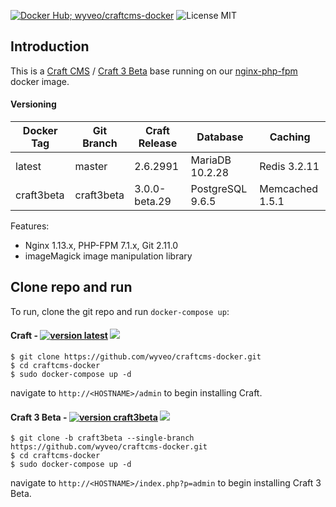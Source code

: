 [![Docker Hub; wyveo/craftcms-docker](https://img.shields.io/badge/docker%20hub-%20wyveo%2Fcraftcms--docker-blue.svg)](https://hub.docker.com/r/wyveo/craftcms-docker/) ![License MIT](https://img.shields.io/badge/license-MIT-blue.svg)
## Introduction
This is a  [Craft CMS](https://craftcms.com/) / [Craft 3 Beta](https://craftcms.com/3) base running on our [nginx-php-fpm](https://hub.docker.com/r/wyveo/nginx-php-fpm/) docker image.
#### Versioning
| Docker Tag | Git Branch | Craft Release | Database | Caching |
|-----|-------|-----|--------|--------|
| latest | master | 2.6.2991 | MariaDB 10.2.28 | Redis 3.2.11 |
| craft3beta | craft3beta | 3.0.0-beta.29 | PostgreSQL 9.6.5 | Memcached 1.5.1 |

Features:

 - Nginx 1.13.x, PHP-FPM 7.1.x, Git 2.11.0
 - imageMagick image manipulation library

## Clone repo and run
To run, clone the git repo and run `docker-compose up`:
#### Craft - [![version latest](https://img.shields.io/badge/version-latest-blue.svg)](https://craftcms.com/) [![](https://images.microbadger.com/badges/image/wyveo/craftcms-docker.svg)](http://microbadger.com/images/wyveo/craftcms-docker "Get your own image badge on microbadger.com")
```
$ git clone https://github.com/wyveo/craftcms-docker.git
$ cd craftcms-docker
$ sudo docker-compose up -d
```

navigate to `http://<HOSTNAME>/admin` to begin installing Craft.

#### Craft 3 Beta - [![version craft3beta](https://img.shields.io/badge/version-craft3beta-blue.svg)](https://craftcms.com/3) [![](https://images.microbadger.com/badges/image/wyveo/craftcms-docker:craft3beta.svg)](https://microbadger.com/images/wyveo/craftcms-docker:craft3beta "Get your own image badge on microbadger.com")
```
$ git clone -b craft3beta --single-branch https://github.com/wyveo/craftcms-docker.git
$ cd craftcms-docker
$ sudo docker-compose up -d
```

navigate to `http://<HOSTNAME>/index.php?p=admin` to begin installing Craft 3 Beta.
